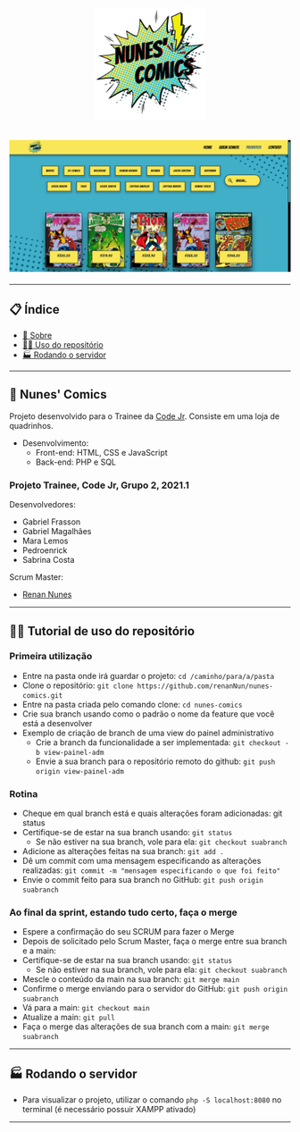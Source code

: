 <h1 align="center">
  <img src="./public/assets/logo.png" width="200px">
</h1>

<h2 align="center">
    <img src="./public/img/preview/items-desktop.png" alt="preview">
</h2>

---

<h2>📋 Índice</h2>


<ul>
    <li><a href="#about">📖 Sobre</a></li>
    <li><a href="#repository">👨‍🏫 Uso do repositório</a></li>
    <li><a href="#run">🏭 Rodando o servidor</a></li>
    <!-- <li><a href="#preview">🔍 Preview</a></li> -->
</ul>


---

<h2 id="about">📖 Nunes' Comics</h2>

Projeto desenvolvido para o Trainee da [Code Jr](https://codejr.com.br/). Consiste em uma loja de quadrinhos.
- Desenvolvimento:
  - Front-end: HTML, CSS e JavaScript
  - Back-end: PHP e SQL


### Projeto Trainee, Code Jr, Grupo 2, 2021.1

Desenvolvedores:
- Gabriel Frasson
- Gabriel Magalhães
- Mara Lemos
- Pedroenrick
- Sabrina Costa


Scrum Master:

- [Renan Nunes](https://renannun.github.io/)

---

<h2 id="repository">👨‍🏫 Tutorial de uso do repositório</h2>

### Primeira utilização

- Entre na pasta onde irá guardar o projeto: `cd /caminho/para/a/pasta`
- Clone o repositório: `git clone https://github.com/renanNun/nunes-comics.git`
- Entre na pasta criada pelo comando clone: ``cd nunes-comics``
- Crie sua branch usando como o padrão o nome da feature que você está a desenvolver
- Exemplo de criação de branch de uma view do painel administrativo
  - Crie a branch da funcionalidade a ser implementada: `git checkout -b view-painel-adm`
  - Envie a sua branch para o repositório remoto do github: `git push origin view-painel-adm`


### Rotina

- Cheque em qual branch está e quais alterações foram adicionadas: git status
- Certifique-se de estar na sua branch usando: `git status`
  - Se não estiver na sua branch, vole para ela: `git checkout suabranch`
- Adicione as alterações feitas na sua branch: `git add .`
- Dê um commit com uma mensagem especificando as alterações realizadas: `git commit -m "mensagem especificando o que foi feito"`
- Envie o commit feito para sua branch no GitHub: `git push origin suabranch`


### Ao final da sprint, estando tudo certo, faça o merge

- Espere a confirmação do seu SCRUM para fazer o Merge
- Depois de solicitado pelo Scrum Master, faça o merge entre sua branch e a main:
- Certifique-se de estar na sua branch usando: `git status`
  - Se não estiver na sua branch, vole para ela: `git checkout suabranch`
- Mescle o conteúdo da main na sua branch: `git merge main`
- Confirme o merge enviando para o servidor do GitHub: `git push origin suabranch`
- Vá para a main: `git checkout main`
- Atualize a main: `git pull`
- Faça o merge das alterações de sua branch com a main: `git merge suabranch`

---

<h2 id="run">🏭 Rodando o servidor</h3>

- Para visualizar o projeto, utilizar o comando `php -S localhost:8080` no terminal (é necessário possuir XAMPP ativado)

---

<!-- <h2 id="preview">🔍 Preview</h2> -->
